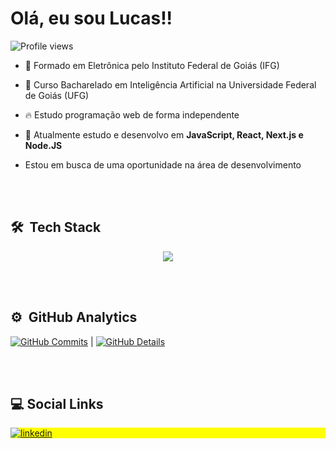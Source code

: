<!--<img align="right" height="590em" src="https://raw.githubusercontent.com/gist/lucas-wa/a6696225ffc8a64e25bede3387f7e7a2/raw/828608b37626db6daab1247ff332be4d057b0793/Profile_card.svg"/>-->

<h1 align="left">Olá, eu sou Lucas!!</h1>



<p align="left"> <img src="https://komarev.com/ghpvc/?username=lucas-wa&color=yellow" alt="Profile views" /> </p>

- 🔭 Formado em Eletrônica pelo Instituto Federal de Goiás (IFG)

- 🧠 Curso Bacharelado em Inteligência Artificial na Universidade Federal de Goiás (UFG)

- 🔥 Estudo programação web de forma independente

- 💬 Atualmente estudo e desenvolvo em **JavaScript, React, Next.js e Node.JS**

- Estou em busca de uma oportunidade na área de desenvolvimento

<br><br>

## 🛠 &nbsp;Tech Stack

<div align="center" >
<a href="https://skillicons.dev"   >
  <img src="https://skillicons.dev/icons?i=javascript,css,html,python,react,vite,next,tailwind,git,vscode,sass,nodejs,flask,express,figma,github,linux,postman,vercel" />
</a>
  <br />

  </div>

<br><br>

## ⚙️ &nbsp;GitHub Analytics

[![GitHub Commits](http://github-profile-summary-cards.vercel.app/api/cards/productive-time?username=lucas-wa&theme=dracula&utcOffset=-3)](https://github.com/vn7n24fzkq/github-profile-summary-cards) | [![GitHub Details](http://github-profile-summary-cards.vercel.app/api/cards/profile-details?username=lucas-wa&theme=dracula)](https://github.com/vn7n24fzkq/github-profile-summary-cards) 

<br><br>

## :computer: Social Links

<p align="left" style="background:yellow">
<a href="https://www.linkedin.com/in/lucas-wa/" target="_blank">
  <img align="center" src="https://img.shields.io/badge/LinkedIn-0077B5?style=for-the-badge&logo=linkedin&logoColor=white" alt="linkedin"/>
</a>
<!-- <a href="https://www.instagram.com/lucas_w.a" target="_blank">
 <img align="center" src="https://img.shields.io/badge/Instagram-E4405F?style=for-the-badge&logo=instagram&logoColor=white" alt="instagram"/>
</a> -->
</p>
